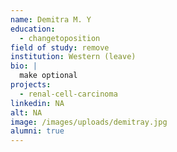 ```yaml
---
name: Demitra M. Y
education:
  - changetoposition
field of study: remove
institution: Western (leave)
bio: |
  make optional
projects:
  - renal-cell-carcinoma
linkedin: NA
alt: NA
image: /images/uploads/demitray.jpg
alumni: true
---
```


